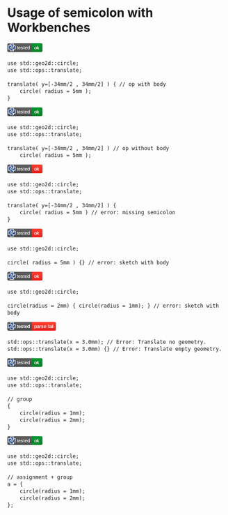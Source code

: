# Usage of semicolon with Workbenches

[![test](.test/operation_with_body.png)](.test/operation_with_body.log)

```µcad,operation_with_body
use std::geo2d::circle;
use std::ops::translate;

translate( y=[-34mm/2 , 34mm/2] ) { // op with body
    circle( radius = 5mm );
}
```

[![test](.test/operation_no_body.png)](.test/operation_no_body.log)

```µcad,operation_no_body
use std::geo2d::circle;
use std::ops::translate;

translate( y=[-34mm/2 , 34mm/2] ) // op without body
    circle( radius = 5mm );
```

[![test](.test/sketch_missing_semicolon.png)](.test/sketch_missing_semicolon.log)

```µcad,sketch_missing_semicolon#fail
use std::geo2d::circle;
use std::ops::translate;

translate( y=[-34mm/2 , 34mm/2] ) {
    circle( radius = 5mm ) // error: missing semicolon
}
```

[![test](.test/sketch_with_empty_body.png)](.test/sketch_with_empty_body.log)

```µcad,sketch_with_empty_body#fail
use std::geo2d::circle;

circle( radius = 5mm ) {} // error: sketch with body
```

[![test](.test/sketch_with_body.png)](.test/sketch_with_body.log)

```µcad,sketch_with_body#fail
use std::geo2d::circle;

circle(radius = 2mm) { circle(radius = 1mm); } // error: sketch with body
```

[![test](.test/empty_op.png)](.test/empty_op.log)

```µcad,empty_op#fail
std::ops::translate(x = 3.0mm); // Error: Translate no geometry. 
std::ops::translate(x = 3.0mm) {} // Error: Translate empty geometry.
```

[![test](.test/group.png)](.test/group.log)

```µcad,group
use std::geo2d::circle;
use std::ops::translate;

// group
{ 
    circle(radius = 1mm); 
    circle(radius = 2mm); 
}
```

[![test](.test/group_assignment.png)](.test/group_assignment.log)

```µcad,group_assignment
use std::geo2d::circle;
use std::ops::translate;

// assignment + group
a = { 
    circle(radius = 1mm); 
    circle(radius = 2mm); 
};
```
